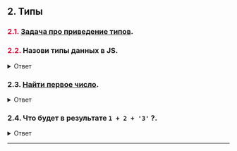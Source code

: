 ## 2. Типы

### <strong style="color: crimson;">2.1.</strong> [Задача про приведение типов](./casting.md).

### <strong style="color: crimson;">2.2.</strong> Назови типы данных в JS.

<details>
<summary>Ответ</summary>

~~Вот они слева направо:~~

- Number;
- BigInt;
- String;
- Boolean;
- null (`typeof null === 'object'`, но это неправда :D);
- undefined;
- Symbol;
- Object;

Насчет `Array`:

- `typeof [] === 'object'`;
- `[] instanceof Object === true`;
- `Array.prototype.__proto__ === Object.prototype`;

Насчет `Function`:

- Если вы выполните `typeof (function() {})` вернется строка `"function"`;
- Но все же функция это не отдельный тип - она как и массив наследуется от объекта (`(function() {}) instanceof Object === true`);

</details>

### 2.3. [Найти первое число](./find-first-number.md).

<details>
<summary>Ответ</summary>

```js
const firstNumber [null, null, undefined, "12asas", "111", 11, 2, 3, 4, 6].find(
  (item) => typeof item === "number"
);
```

Еще часто проверяют так, но в этой задаче это неправильно (из-за приведения типов).

`isNaN` неявно приводит свой аргумент к числу.

В первой итерации цикла `isNaN` пытается привести `"12asas"` к к Number и получает `NaN`.

Идет дальше, пытается привести `null` к к числу **и получает число 0**.

После этого цикл ошибочно считает, что число найдено, хотя на самом деле был найден `null`.

```js
const firstNumber [null, null, undefined, "12asas", "111", 11, 2, 3, 4, 6].find(
  (item) => ["12asas", null, undefined, "111", 11, 2, 3, 4, 6].find(item => !Number.isNaN(item))
);
```

</details>

### 2.4. Что будет в результате `1 + 2 + '3'` ?.

<details>
<summary>Ответ</summary>

`'33'` - сначала сложение чисел (1 + 2 = 3), потом конкатенация со строкой (3 + '3' = '33').

```js
1 + 2 + +"3"; // а тут будет 6, потому что один плюс пойдёт приводить строку '3' к числу :)
```

</details>

---
